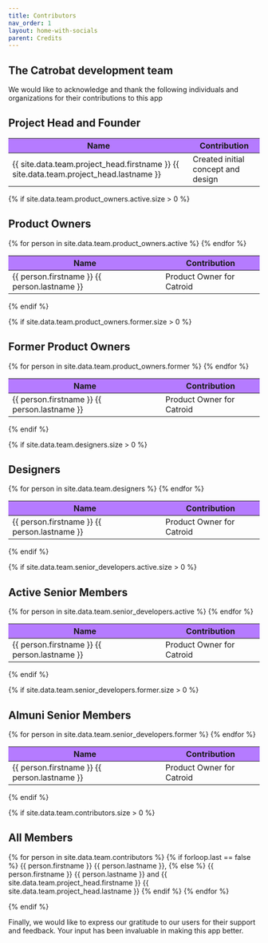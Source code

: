 ```yaml
---
title: Contributors
nav_order: 1
layout: home-with-socials
parent: Credits
---
```


## The Catrobat development team

We would like to acknowledge and thank the following individuals and organizations for their contributions to this app

<style>
table th {
background-color: #B57BFF; 
}
</style>

## Project Head and Founder

<div class="table-responsive">
  <table class="table table-bordered table-striped">
    <thead>
      <tr>
        <th>Name</th>
        <th>Contribution</th>
      </tr>
    </thead>
    <tbody>
      <tr>
        <td>{{ site.data.team.project_head.firstname }} {{ site.data.team.project_head.lastname }}</td>
        <td>Created initial concept and design</td>
      </tr>
    </tbody>
  </table>
</div>

{% if site.data.team.product_owners.active.size > 0 %}

## Product Owners

<div class="table-responsive">
  <table class="table table-bordered table-striped">
    <thead>
      <tr>
        <th>Name</th>
        <th>Contribution</th>
      </tr>
    </thead>
    <tbody>
      {% for person in site.data.team.product_owners.active %}
      <tr>
        <td>{{ person.firstname }} {{ person.lastname }}</td>
        <td>Product Owner for Catroid</td>
      </tr>
      {% endfor %}
    </tbody>
  </table>
</div>
{% endif %}

{% if site.data.team.product_owners.former.size > 0 %}

## Former Product Owners

<div class="table-responsive">
  <table class="table table-bordered table-striped">
    <thead>
      <tr>
        <th>Name</th>
        <th>Contribution</th>
      </tr>
    </thead>
    <tbody>
    {% for person in site.data.team.product_owners.former %}
    <tr>
      <td>{{ person.firstname }} {{ person.lastname }}</td>
      <td>Product Owner for Catroid</td>
    </tr>
    {% endfor %}
    </tbody>
  </table>
</div>
{% endif %}

{% if site.data.team.designers.size > 0 %}

## Designers

<div class="table-responsive">
  <table class="table table-bordered table-striped">
    <thead>
      <tr>
        <th>Name</th>
        <th>Contribution</th>
      </tr>
    </thead>
    <tbody>
      {% for person in site.data.team.designers %}
      <tr>
        <td>{{ person.firstname }} {{ person.lastname }}</td>
        <td>Product Owner for Catroid</td>
      </tr>
      {% endfor %}
    </tbody>
  </table>
</div>
{% endif %}

{% if site.data.team.senior_developers.active.size > 0 %}

## Active Senior Members

<div class="table-responsive">
  <table class="table table-bordered table-striped">
    <thead>
      <tr>
        <th>Name</th>
        <th>Contribution</th>
      </tr>
    </thead>
    <tbody>
      {% for person in site.data.team.senior_developers.active %}
      <tr>
        <td>{{ person.firstname }} {{ person.lastname }}</td>
        <td>Product Owner for Catroid</td>
      </tr>
      {% endfor %}
    </tbody>
  </table>
</div>
{% endif %}

{% if site.data.team.senior_developers.former.size > 0 %}

## Almuni Senior Members

<div class="table-responsive">
  <table class="table table-bordered table-striped">
    <thead>
      <tr>
        <th>Name</th>
        <th>Contribution</th>
      </tr>
    </thead>
    <tbody>
      {% for person in site.data.team.senior_developers.former %}
      <tr>
        <td>{{ person.firstname }} {{ person.lastname }}</td>
        <td>Product Owner for Catroid</td>
      </tr>
      {% endfor %}
    </tbody>
  </table>
</div>
{% endif %}

{% if site.data.team.contributors.size > 0 %}

## All Members

<p>
{% for person in site.data.team.contributors %}
  {% if forloop.last == false %}
    {{ person.firstname }} {{ person.lastname }},
  {% else %}
    {{ person.firstname }} {{ person.lastname }} and {{ site.data.team.project_head.firstname }} {{ site.data.team.project_head.lastname }}
  {% endif %}  
{% endfor %}
</p>
{% endif %}

Finally, we would like to express our gratitude to our users for their support and feedback. Your input has been invaluable in making this app better.
